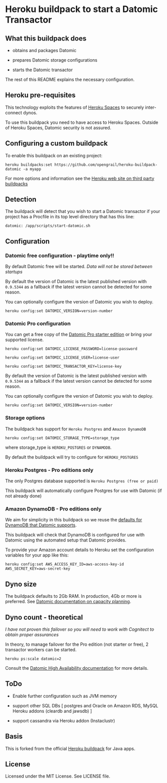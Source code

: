 Heroku buildpack to start a Datomic Transactor
==============================================

## What this buildpack does

- obtains and packages Datomic

- prepares Datomic storage configurations

- starts the Datomic transactor

The rest of this README explains the necessary configuration.

## Heroku pre-requisites

This technology exploits the features of [Heroku Spaces](https://www.heroku.com/private-spaces) to securely inter-connect dynos. 

To use this buildpack you need to have access to Heroku Spaces. Outside of Heroku Spaces, Datomic security is not assured.

## Configuring a custom buildpack

To enable this buildpack on an existing project:

````heroku buildpacks:set https://github.com/opengrail/heroku-buildpack-datomic -a myapp````

For more options and information see the [Heroku web site on third party buildpacks](https://devcenter.heroku.com/articles/third-party-buildpacks#using-a-custom-buildpack)

## Detection

The buildpack will detect that you wish to start a Datomic transactor if your project has a Procfile in its top level directory that has this line:

````datomic: /app/scripts/start-datomic.sh````

## Configuration

### Datomic free configuration - playtime only!!

By default Datomic free will be started. *Data will not be stored between startups*

By default the version of Datomic is the latest published version with `0.9.5344` as a fallback if the latest version cannot be detected for some reason.

You can optionally configure the version of Datomic you wish to deploy.

````heroku config:set DATOMIC_VERSION=version-number````

### Datomic Pro configuration

You can get a free copy of the [Datomic Pro starter edition](http://www.datomic.com/get-datomic.html) or bring your supported license.

````heroku config:set DATOMIC_LICENSE_PASSWORD=license-password````

````heroku config:set DATOMIC_LICENSE_USER=license-user````

````heroku config:set DATOMIC_TRANSACTOR_KEY=license-key````

By default the version of Datomic is the latest published version with `0.9.5344` as a fallback if the latest version cannot be detected for some reason.

You can optionally configure the version of Datomic you wish to deploy.

````heroku config:set DATOMIC_VERSION=version-number````

### Storage options

The buildpack has support for `Heroku Postgres` and `Amazon DynamoDB`

````heroku config:set DATOMIC_STORAGE_TYPE=storage_type````

where storage_type is `HEROKU_POSTGRES` or `DYNAMODB`.

By default the buildpack will try to configure for `HEROKU_POSTGRES`

### Heroku Postgres - Pro editions only

The only Postgres database supported is `Heroku Postgres (free or paid)`

This buildpack will automatically configure Postgres for use with Datomic (if not already done) 

### Amazon DynamoDB - Pro editions only

We aim for simplicity in this buildpack so we reuse the [defaults for DynamoDB that Datomic supports](http://docs.datomic.com/storage.html#provisioning-dynamo).

This buildpack will check that DynamoDB is configured for use with Datomic using the automated setup that Datomic provides.

To provide your Amazon account details to Heroku set the configuration variables for your app like this:

````heroku config:set AWS_ACCESS_KEY_ID=aws-access-key-id AWS_SECRET_KEY=aws-secret-key````

## Dyno size

The buildpack defaults to 2Gb RAM. In production, 4Gb or more is preferred. See [Datomic documentation on capacity planning](http://docs.datomic.com/capacity.html).

## Dyno count - theoretical

*I have not proven this failover so you will need to work with Cognitect to obtain proper assurances*

In theory, to manage failover for the Pro edition (not starter or free), 2 transactor workers can be started.

```heroku ps:scale datomic=2```

Consult the [Datomic High Availability documentation](http://docs.datomic.com/ha.html) for more details.

## ToDo

- Enable further configuration such as JVM memory

- support other SQL DBs [ postgres and Oracle on Amazon RDS, MySQL Heroku addons (cleardb and jawsdb) ]

- support cassandra via Heroku addon (Instaclustr)

## Basis

This is forked from the official [Heroku buildpack](http://devcenter.heroku.com/articles/buildpack) for Java apps.


License
-------

Licensed under the MIT License. See LICENSE file.

